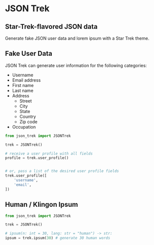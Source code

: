 # JSON Trek
## Star-Trek-flavored JSON data

Generate fake JSON user data and lorem ipsum with a Star Trek theme.

## Fake User Data

JSON Trek can generate user information for the following categories:

- Username
- Email address
- First name
- Last name
- Address
  - Street
  - City
  - State
  - Country
  - Zip code
- Occupation

```python
from json_trek import JSONTrek

trek = JSONTrek()

# receive a user profile with all fields
profile = trek.user_profile()


# or, pass a list of the desired user profile fields
trek.user_profile([
    'username',
    'email',
])
```

## Human / Klingon Ipsum

```python
from json_trek import JSONTrek

trek = JSONTrek()

# ipsum(n: int = 30, lang: str = "human") -> str:
ipsum = trek.ipsum(30) # generate 30 human words
```
